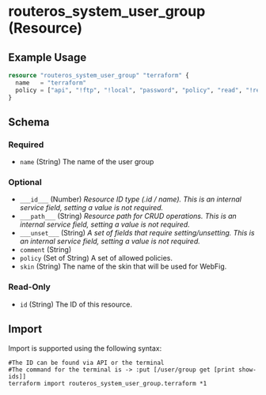 # routeros_system_user_group (Resource)


## Example Usage
```terraform
resource "routeros_system_user_group" "terraform" {
  name   = "terraform"
  policy = ["api", "!ftp", "!local", "password", "policy", "read", "!reboot", "!rest-api", "!romon", "sensitive", "!sniff", "!ssh", "!telnet", "!test", "!web", "!winbox", "write"]
}
```

<!-- schema generated by tfplugindocs -->
## Schema

### Required

- `name` (String) The name of the user group

### Optional

- `___id___` (Number) <em>Resource ID type (.id / name). This is an internal service field, setting a value is not required.</em>
- `___path___` (String) <em>Resource path for CRUD operations. This is an internal service field, setting a value is not required.</em>
- `___unset___` (String) <em>A set of fields that require setting/unsetting. This is an internal service field, setting a value is not required.</em>
- `comment` (String)
- `policy` (Set of String) A set of allowed policies.
- `skin` (String) The name of the skin that will be used for WebFig.

### Read-Only

- `id` (String) The ID of this resource.

## Import
Import is supported using the following syntax:
```shell
#The ID can be found via API or the terminal
#The command for the terminal is -> :put [/user/group get [print show-ids]]
terraform import routeros_system_user_group.terraform *1
```
